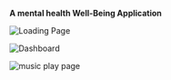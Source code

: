  **A mental health Well-Being Application**


![Loading Page](https://github.com/kanishksharma123/Mental_fitness_app/assets/89863825/77c349b1-9b68-4395-aaba-9648a763ff08)


![Dashboard](https://github.com/kanishksharma123/Mental_fitness_app/assets/89863825/318adfa6-8528-48cd-a7ab-6a8e33c8264f)


![music play page](https://github.com/kanishksharma123/Mental_fitness_app/assets/89863825/e9959c0b-5e08-40cb-a1df-9e165c9c41db)

